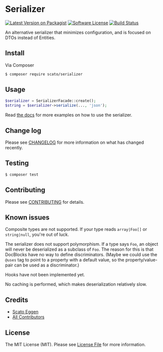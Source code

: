 # Serializer

[![Latest Version on Packagist][ico-version]][link-packagist]
[![Software License][ico-license]](LICENSE)
[![Build Status][ico-travis]][link-travis]

An alternative serializer that minimizes configuration, and is focused on DTOs instead of Entities.

## Install

Via Composer

``` bash
$ composer require scato/serializer
```

## Usage

``` php
$serializer = SerializerFacade::create();
$string = $serializer->serialize(..., 'json');
```

Read [the docs](doc/Usage.md) for more examples on how to use the serializer.

## Change log

Please see [CHANGELOG](CHANGELOG.md) for more information on what has changed recently.

## Testing

``` bash
$ composer test
```

## Contributing

Please see [CONTRIBUTING](CONTRIBUTING.md) for details.

## Known issues

Composite types are not supported. If your type reads `array|Foo[]` or `string|null`, you're out of luck.

The serializer does not support polymorphism. If a type says `Foo`, an object will never be deserialized as a subclass
of `Foo`. The reason for this is that DocBlocks have no way to define discriminators. (Maybe we could use the `@uses`
tag to point to a property with a default value, so the property/value-pair can be used as a discriminator.)

Hooks have not been implemented yet.

No caching is performed, which makes deserialization relatively slow.

## Credits

- [Scato Eggen][link-author]
- [All Contributors][link-contributors]

## License

The MIT License (MIT). Please see [License File](LICENSE.md) for more information.

[ico-version]: https://img.shields.io/packagist/v/scato/serializer.svg?style=flat-square
[ico-license]: https://img.shields.io/badge/license-MIT-brightgreen.svg?style=flat-square
[ico-travis]: https://img.shields.io/travis/scato/serializer/master.svg?style=flat-square
[ico-scrutinizer]: https://img.shields.io/scrutinizer/coverage/g/scato/serializer.svg?style=flat-square
[ico-code-quality]: https://img.shields.io/scrutinizer/g/scato/serializer.svg?style=flat-square
[ico-downloads]: https://img.shields.io/packagist/dt/scato/serializer.svg?style=flat-square

[link-packagist]: https://packagist.org/packages/scato/serializer
[link-travis]: https://travis-ci.org/scato/serializer
[link-scrutinizer]: https://scrutinizer-ci.com/g/scato/serializer/code-structure
[link-code-quality]: https://scrutinizer-ci.com/g/scato/serializer
[link-downloads]: https://packagist.org/packages/scato/serializer
[link-author]: https://github.com/scato
[link-contributors]: ../../contributors
